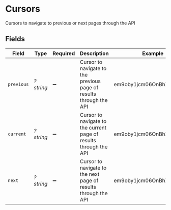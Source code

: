 # Cursors

Cursors to navigate to previous or next pages through the API


## Fields

| Field                                                              | Type                                                               | Required                                                           | Description                                                        | Example                                                            |
| ------------------------------------------------------------------ | ------------------------------------------------------------------ | ------------------------------------------------------------------ | ------------------------------------------------------------------ | ------------------------------------------------------------------ |
| `previous`                                                         | *?string*                                                          | :heavy_minus_sign:                                                 | Cursor to navigate to the previous page of results through the API | em9oby1jcm06OnBhZ2U6OjE=                                           |
| `current`                                                          | *?string*                                                          | :heavy_minus_sign:                                                 | Cursor to navigate to the current page of results through the API  | em9oby1jcm06OnBhZ2U6OjI=                                           |
| `next`                                                             | *?string*                                                          | :heavy_minus_sign:                                                 | Cursor to navigate to the next page of results through the API     | em9oby1jcm06OnBhZ2U6OjM=                                           |